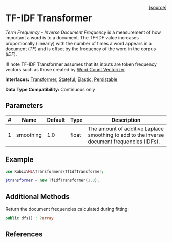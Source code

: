 <span style="float:right;"><a href="https://github.com/RubixML/ML/blob/master/src/Transformers/TfIdfTransformer.php">[source]</a></span>

# TF-IDF Transformer
*Term Frequency - Inverse Document Frequency* is a measurement of how important a word is to a document. The TF-IDF value increases proportionally (linearly) with the number of times a word appears in a document (*TF*) and is offset by the frequency of the word in the corpus (*IDF*).

!!! note
    TF-IDF Transformer assumes that its inputs are token frequency vectors such as those created by [Word Count Vectorizer](word-count-vectorizer.md).

**Interfaces:** [Transformer](api.md#transformer), [Stateful](api.md#stateful), [Elastic](api.md#elastic), [Persistable](../persistable.md)

**Data Type Compatibility:** Continuous only

## Parameters
| # | Name | Default | Type | Description |
|---|---|---|---|---|
| 1 | smoothing | 1.0 | float | The amount of additive Laplace smoothing to add to the inverse document frequencies (IDFs). |

## Example
```php
use Rubix\ML\Transformers\TfIdfTransformer;

$transformer = new TfIdfTransformer(1.0);
```

## Additional Methods
Return the document frequencies calculated during fitting:
```php
public dfs() : ?array
```

## References
[^1]: S. Robertson. (2003). Understanding Inverse Document Frequency: On theoretical arguments for IDF.